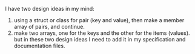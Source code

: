 I have two design ideas in my mind:
1) using a struct or class for pair (key and value), then make a member array of pairs, and continue.
2) make two arrays, one for the keys and the other for the items (values).
but in these two design ideas I need to add it in my specification and documentation files.